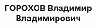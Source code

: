 ---
title: ГОРОХОВ Владимир Владимирович
description: "Род. в 1889, Енисейская губ. Проживал: г. Красноярск. Начальник судоходного\
  \ надзора Енисейского госпароходства \n  Арестован 23.01.1937. Обв.: террористическая\
  \ деятельность. Приговор: ВК ВС СССР, 18.04.1937 – ВМН. Расстрелян 18.04.1937, в\
  \ г. Красноярске. \n  Реабилитирован ВК ВС СССР 18.03.1958"
---